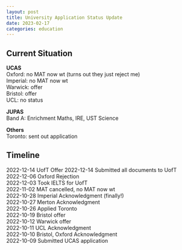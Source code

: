 ```yaml
---
layout: post
title: University Application Status Update
date: 2023-02-17
categories: education
---
```

## Current Situation

**UCAS** \
Oxford: no MAT now wt (turns out they just reject me)\
Imperial: no MAT now wt \
Warwick: offer \
Bristol: offer \
UCL: no status

**JUPAS** \
Band A: Enrichment Maths, IRE, UST Science

**Others** \
Toronto: sent out application

## Timeline

2022-12-14 UofT Offer
2022-12-14 Submitted all documents to UofT \
2022-12-06 Oxford Rejection \
2022-12-03 Took IELTS for UofT \
2022-11-02 MAT cancelled, no MAT now wt \
2022-10-28 Imperial Acknowledgment (finally!) \
2022-10-27 Merton Acknowledgment \
2022-10-26 Applied Toronto \
2022-10-19 Bristol offer \
2022-10-12 Warwick offer \
2022-10-11 UCL Acknowledgment \
2022-10-10 Bristol, Oxford Acknowledgment \
2022-10-09 Submitted UCAS application 
